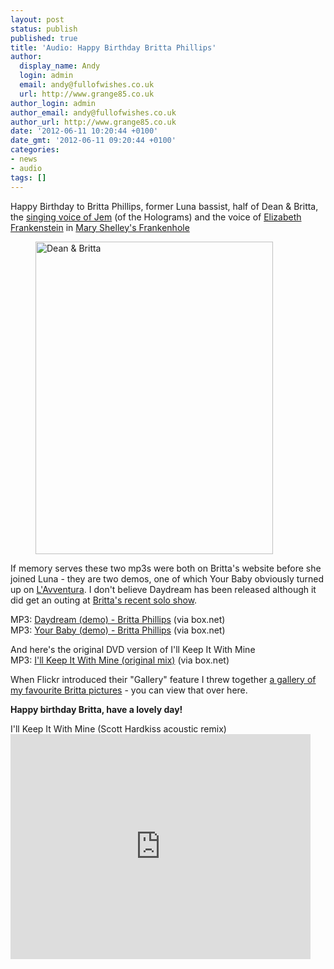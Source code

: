 ```yaml
---
layout: post
status: publish
published: true
title: 'Audio: Happy Birthday Britta Phillips'
author:
  display_name: Andy
  login: admin
  email: andy@fullofwishes.co.uk
  url: http://www.grange85.co.uk
author_login: admin
author_email: andy@fullofwishes.co.uk
author_url: http://www.grange85.co.uk
date: '2012-06-11 10:20:44 +0100'
date_gmt: '2012-06-11 09:20:44 +0100'
categories:
- news
- audio
tags: []
---
```

<p>Happy Birthday to Britta Phillips, former Luna bassist, half of Dean & Britta, the <a href="http://www.youtube.com/watch?v=FlGFznUhrx0">singing voice of Jem</a> (of the Holograms) and the voice of <a href="http://www.youtube.com/watch?v=UYhIZqzA-CU">Elizabeth Frankenstein</a> in <a href="http://en.wikipedia.org/wiki/Mary_Shelley%27s_Frankenhole">Mary Shelley's Frankenhole</a><br />
<figure class="caption aligncenter"><a href="http://www.flickr.com/photos/joniraundegi/536027137/" title="Dean &Britta by Jon Iraundegi (aterpeirun), on Flickr"><img src="http://farm1.staticflickr.com/201/536027137_455fd66754.jpg" width="380" height="500" alt="Dean & Britta"></a><figcaption class="caption-text"></figcaption></figure></p>
<p>If memory serves these two mp3s were both on Britta's website before she joined Luna - they are two demos, one of which Your Baby obviously turned up on <a href="/database/release/lavventura/">L'Avventura</a>. I don't believe Daydream has been released although it did get an outing at <a href="http://rateyourmusic.com/release/unauth/britta_philips/britta_phillips_with_pete_donnelly__live_at_milkboy_/">Britta's recent solo show</a>.</p>
<p>MP3: <a href="https://www.box.com/s/68ab7c30ca84f765a8ec">Daydream (demo) - Britta Phillips</a> (via box.net)<br />
MP3: <a href="https://www.box.com/s/d433f502b61b45501372">Your Baby (demo) - Britta Phillips</a> (via box.net)</p>
<p>And here's the original DVD version of I'll Keep It With Mine<br />
MP3: <a href="https://www.box.com/shared/p8dmvbhldc">I'll Keep It With Mine (original mix)</a> (via box.net)</p>
<p>When Flickr introduced their "Gallery" feature I threw together <a href="http://www.flickr.com/photos/grange85/galleries/72157622398131100/with/2965096050/lightbox/">a gallery of my favourite Britta pictures</a> - you can view that over here.</p>
<p><strong>Happy birthday Britta, have a lovely day!</strong></p>
<p>I'll Keep It With Mine (Scott Hardkiss acoustic remix)<br />
<iframe class="aligncenter" width="480" height="360" src="http://www.youtube.com/embed/RTsAB3PAE5Q" frameborder="0" allowfullscreen></iframe></p>
